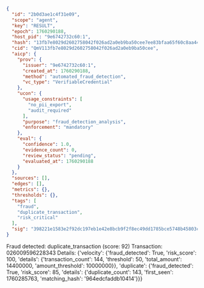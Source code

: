 ```json
{
  "id": "2b0d3ae1c4f31e09",
  "scope": "agent",
  "key": "RESULT",
  "epoch": 1760290188,
  "host_pid": "9e6742732c60:1",
  "hash": "13fb7e8029d2602758042f026ad2a0eb9ba50cee7ee83bfaa65f60c8aa44cb9b",
  "cid": "QmV113fb7e8029d2602758042f026ad2a0eb9ba50cee",
  "aicp": {
    "prov": {
      "issuer": "9e6742732c60:1",
      "created_at": 1760290188,
      "method": "automated_fraud_detection",
      "vc_type": "VerifiableCredential"
    },
    "ucon": {
      "usage_constraints": [
        "no_pii_export",
        "audit_required"
      ],
      "purpose": "fraud_detection_analysis",
      "enforcement": "mandatory"
    },
    "eval": {
      "confidence": 1.0,
      "evidence_count": 0,
      "review_status": "pending",
      "evaluated_at": 1760290188
    }
  },
  "sources": [],
  "edges": [],
  "metrics": {},
  "thresholds": {},
  "tags": [
    "fraud",
    "duplicate_transaction",
    "risk_critical"
  ],
  "sig": "398221e1583e2f92dc197eb1e42e8bcb9f2f8ec49dd1785bce5748b45803cdea"
}
```

Fraud detected: duplicate_transaction (score: 92)
Transaction: 026009596228343
Details: {'velocity': {'fraud_detected': True, 'risk_score': 100, 'details': {'transaction_count': 144, 'threshold': 50, 'total_amount': 14400000, 'amount_threshold': 10000000}}, 'duplicate': {'fraud_detected': True, 'risk_score': 85, 'details': {'duplicate_count': 143, 'first_seen': 1760285763, 'matching_hash': '964edcfaddb10414'}}}
